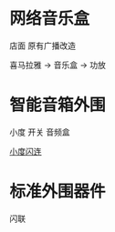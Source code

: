 # 网络音乐盒

店面 原有广播改造

喜马拉雅 -> 音乐盒 -> 功放


# 智能音箱外围

小度  开关 音频盒

[小度闪连](https://dueros.baidu.com/didp/doc/dueros-bot-platform/public/dbp-smart-home/technology-docking/xiaodu-connect_markdown)

# 标准外围器件

闪联
